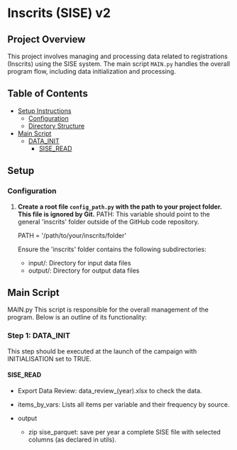 # Inscrits (SISE) v2

## Project Overview

This project involves managing and processing data related to registrations (Inscrits) using the SISE system. The main script `MAIN.py` handles the overall program flow, including data initialization and processing.


## Table of Contents

- [Setup Instructions](#setup-instructions)
  - [Configuration](#configuration)
  - [Directory Structure](#directory-structure)
- [Main Script](#main-script)
  - [DATA_INIT](#step-1-data_init)
    - [SISE_READ](#sise_read)


## Setup

### Configuration

1. **Create a root file `config_path.py` with the path to your project folder. This file is ignored by Git.**
    PATH: This variable should point to the general 'inscrits' folder outside of the GitHub code repository.


    PATH = '/path/to/your/inscrits/folder'

    Ensure the 'inscrits' folder contains the following subdirectories:

      - input/: Directory for input data files
      - output/: Directory for output data files



## Main Script
MAIN.py
This script is responsible for the overall management of the program. Below is an outline of its functionality:

### Step 1: DATA_INIT
This step should be executed at the launch of the campaign with INITIALISATION set to TRUE.

  #### SISE_READ
  - Export Data Review: data_review_(year).xlsx to check the data.
  - items_by_vars: Lists all items per variable and their frequency by source.

  - output
      - zip sise_parquet: save per year a complete SISE file with selected columns (as declared in utils).